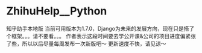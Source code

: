# ZhihuHelp__Python
知乎助手本地版
当前可用版本为1.7.0，Django为未来的发展方向，现在只是搭了个框架。。。请不要看。。。
作者表示这段时间要去学公开课&公司的项目进度偏紧张了些，所以以后尽量每周发布一次新版吧～
更新速度不快，请见谅～
